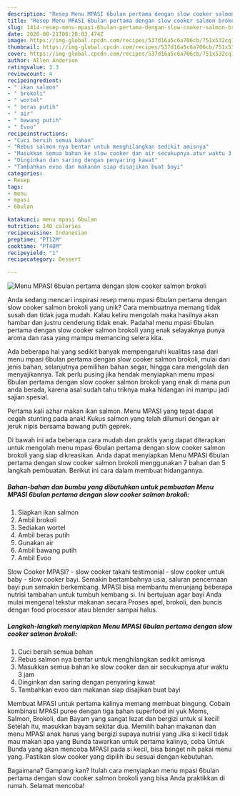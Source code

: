 ```yaml
---
description: "Resep Menu MPASI 6bulan pertama dengan slow cooker salmon brokoli yang Bisa Manjain Lidah"
title: "Resep Menu MPASI 6bulan pertama dengan slow cooker salmon brokoli yang Bisa Manjain Lidah"
slug: 1414-resep-menu-mpasi-6bulan-pertama-dengan-slow-cooker-salmon-brokoli-yang-bisa-manjain-lidah
date: 2020-08-21T06:20:03.474Z
image: https://img-global.cpcdn.com/recipes/537d16a5c6a706cb/751x532cq70/menu-mpasi-6bulan-pertama-dengan-slow-cooker-salmon-brokoli-foto-resep-utama.jpg
thumbnail: https://img-global.cpcdn.com/recipes/537d16a5c6a706cb/751x532cq70/menu-mpasi-6bulan-pertama-dengan-slow-cooker-salmon-brokoli-foto-resep-utama.jpg
cover: https://img-global.cpcdn.com/recipes/537d16a5c6a706cb/751x532cq70/menu-mpasi-6bulan-pertama-dengan-slow-cooker-salmon-brokoli-foto-resep-utama.jpg
author: Allen Anderson
ratingvalue: 3.3
reviewcount: 4
recipeingredient:
- " ikan salmon"
- " brokoli"
- " wortel"
- " beras putih"
- " air"
- " bawang putih"
- " Evoo"
recipeinstructions:
- "Cuci bersih semua bahan"
- "Rebus salmon nya bentar untuk menghilangkan sedikit amisnya"
- "Masukkan semua bahan ke slow cooker dan air secukupnya.atur waktu 3 jam"
- "Dinginkan dan saring dengan penyaring kawat"
- "Tambahkan evoo dan makanan siap disajikan buat bayi"
categories:
- Resep
tags:
- menu
- mpasi
- 6bulan

katakunci: menu mpasi 6bulan 
nutrition: 140 calories
recipecuisine: Indonesian
preptime: "PT12M"
cooktime: "PT48M"
recipeyield: "1"
recipecategory: Dessert

---
```



![Menu MPASI 6bulan pertama dengan slow cooker salmon brokoli](https://img-global.cpcdn.com/recipes/537d16a5c6a706cb/751x532cq70/menu-mpasi-6bulan-pertama-dengan-slow-cooker-salmon-brokoli-foto-resep-utama.jpg)

Anda sedang mencari inspirasi resep menu mpasi 6bulan pertama dengan slow cooker salmon brokoli yang unik? Cara membuatnya memang tidak susah dan tidak juga mudah. Kalau keliru mengolah maka hasilnya akan hambar dan justru cenderung tidak enak. Padahal menu mpasi 6bulan pertama dengan slow cooker salmon brokoli yang enak selayaknya punya aroma dan rasa yang mampu memancing selera kita.

Ada beberapa hal yang sedikit banyak mempengaruhi kualitas rasa dari menu mpasi 6bulan pertama dengan slow cooker salmon brokoli, mulai dari jenis bahan, selanjutnya pemilihan bahan segar, hingga cara mengolah dan menyajikannya. Tak perlu pusing jika hendak menyiapkan menu mpasi 6bulan pertama dengan slow cooker salmon brokoli yang enak di mana pun anda berada, karena asal sudah tahu triknya maka hidangan ini mampu jadi sajian spesial.

Pertama kali azhar makan ikan salmon. Menu MPASI yang tepat dapat cegah stunting pada anak! Kukus salmon yang telah dilumuri dengan air jeruk nipis bersama bawang putih geprek.


Di bawah ini ada beberapa cara mudah dan praktis yang dapat diterapkan untuk mengolah menu mpasi 6bulan pertama dengan slow cooker salmon brokoli yang siap dikreasikan. Anda dapat menyiapkan Menu MPASI 6bulan pertama dengan slow cooker salmon brokoli menggunakan 7 bahan dan 5 langkah pembuatan. Berikut ini cara dalam membuat hidangannya.

<!--inarticleads1-->

##### Bahan-bahan dan bumbu yang dibutuhkan untuk pembuatan Menu MPASI 6bulan pertama dengan slow cooker salmon brokoli:

1. Siapkan  ikan salmon
1. Ambil  brokoli
1. Sediakan  wortel
1. Ambil  beras putih
1. Gunakan  air
1. Ambil  bawang putih
1. Ambil  Evoo


Slow Cooker MPASI? - slow cooker takahi testimonial - slow cooker untuk baby - slow cooker bayi. Semakin bertambahnya usia, saluran pencernaan bayi pun semakin berkembang. MPASI bisa membantu menunjang beberapa nutrisi tambahan untuk tumbuh kembang si. Ini bertujuan agar bayi Anda mulai mengenal tekstur makanan secara Proses apel, brokoli, dan buncis dengan food processor atau blender sampai halus. 

<!--inarticleads2-->

##### Langkah-langkah menyiapkan Menu MPASI 6bulan pertama dengan slow cooker salmon brokoli:

1. Cuci bersih semua bahan
1. Rebus salmon nya bentar untuk menghilangkan sedikit amisnya
1. Masukkan semua bahan ke slow cooker dan air secukupnya.atur waktu 3 jam
1. Dinginkan dan saring dengan penyaring kawat
1. Tambahkan evoo dan makanan siap disajikan buat bayi


Membuat MPASI untuk pertama kalinya memang membuat bingung. Cobain kombinasi MPASI puree dengan tiga bahan superfood ini yuk Moms, Salmon, Brokoli, dan Bayam yang sangat lezat dan bergizi untuk si kecil! Setelah itu, masukkan bayam sekitar dua. Memilih bahan makanan dan menu MPASI anak harus yang bergizi supaya nutrisi yang Jika si kecil tidak mau makan apa yang Bunda tawarkan untuk pertama kalinya, coba Untuk Bunda yang akan mencoba MPASI pada si kecil, bisa banget nih pakai menu yang. Pastikan slow cooker yang dipilih ibu sesuai dengan kebutuhan. 

Bagaimana? Gampang kan? Itulah cara menyiapkan menu mpasi 6bulan pertama dengan slow cooker salmon brokoli yang bisa Anda praktikkan di rumah. Selamat mencoba!
